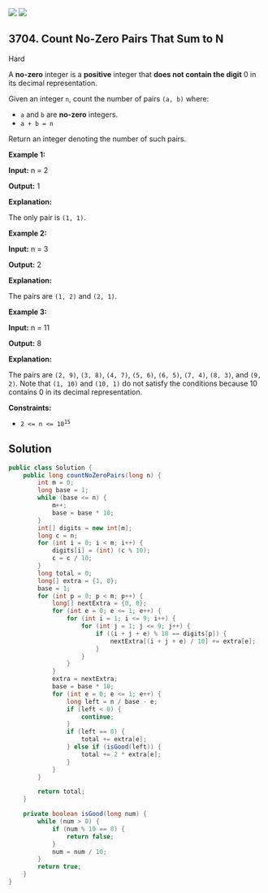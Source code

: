 [![](https://img.shields.io/github/stars/javadev/LeetCode-in-Java?label=Stars&style=flat-square)](https://github.com/javadev/LeetCode-in-Java)
[![](https://img.shields.io/github/forks/javadev/LeetCode-in-Java?label=Fork%20me%20on%20GitHub%20&style=flat-square)](https://github.com/javadev/LeetCode-in-Java/fork)

## 3704\. Count No-Zero Pairs That Sum to N

Hard

A **no-zero** integer is a **positive** integer that **does not contain the digit** 0 in its decimal representation.

Given an integer `n`, count the number of pairs `(a, b)` where:

*   `a` and `b` are **no-zero** integers.
*   `a + b = n`

Return an integer denoting the number of such pairs.

**Example 1:**

**Input:** n = 2

**Output:** 1

**Explanation:**

The only pair is `(1, 1)`.

**Example 2:**

**Input:** n = 3

**Output:** 2

**Explanation:**

The pairs are `(1, 2)` and `(2, 1)`.

**Example 3:**

**Input:** n = 11

**Output:** 8

**Explanation:**

The pairs are `(2, 9)`, `(3, 8)`, `(4, 7)`, `(5, 6)`, `(6, 5)`, `(7, 4)`, `(8, 3)`, and `(9, 2)`. Note that `(1, 10)` and `(10, 1)` do not satisfy the conditions because 10 contains 0 in its decimal representation.

**Constraints:**

*   <code>2 <= n <= 10<sup>15</sup></code>

## Solution

```java
public class Solution {
    public long countNoZeroPairs(long n) {
        int m = 0;
        long base = 1;
        while (base <= n) {
            m++;
            base = base * 10;
        }
        int[] digits = new int[m];
        long c = n;
        for (int i = 0; i < m; i++) {
            digits[i] = (int) (c % 10);
            c = c / 10;
        }
        long total = 0;
        long[] extra = {1, 0};
        base = 1;
        for (int p = 0; p < m; p++) {
            long[] nextExtra = {0, 0};
            for (int e = 0; e <= 1; e++) {
                for (int i = 1; i <= 9; i++) {
                    for (int j = 1; j <= 9; j++) {
                        if ((i + j + e) % 10 == digits[p]) {
                            nextExtra[(i + j + e) / 10] += extra[e];
                        }
                    }
                }
            }
            extra = nextExtra;
            base = base * 10;
            for (int e = 0; e <= 1; e++) {
                long left = n / base - e;
                if (left < 0) {
                    continue;
                }
                if (left == 0) {
                    total += extra[e];
                } else if (isGood(left)) {
                    total += 2 * extra[e];
                }
            }
        }

        return total;
    }

    private boolean isGood(long num) {
        while (num > 0) {
            if (num % 10 == 0) {
                return false;
            }
            num = num / 10;
        }
        return true;
    }
}
```